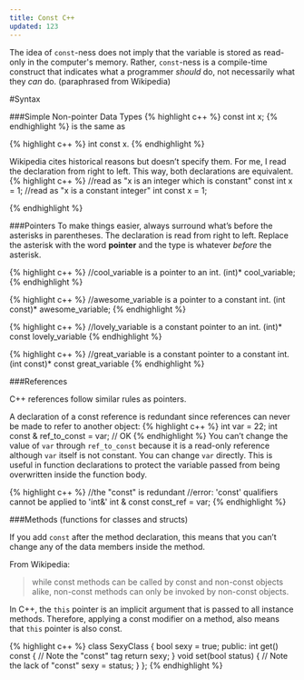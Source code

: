 ```yaml
---
title: Const C++
updated: 123
---
```

The idea of `const`-ness does not imply that the variable is stored as read-only in the computer's memory. Rather, `const`-ness is a compile-time construct that indicates what a programmer _should_ do, not necessarily what they _can_ do. (paraphrased from Wikipedia)

#Syntax

###Simple Non-pointer Data Types
{% highlight c++ %}
const int x;
{% endhighlight %}
is the same as

{% highlight c++ %}
int const x.
{% endhighlight %}

Wikipedia cites historical reasons but doesn’t specify them. For me, I read the declaration from right to left. This way, both declarations are equivalent.
{% highlight c++ %}
//read as "x is an integer which is constant" 
const int x = 1; 
//read as "x is a constant integer"
int const x = 1; 

{% endhighlight %}

###Pointers
To make things easier, always surround what’s before the asterisks in parentheses. The declaration is read from right to left. Replace the asterisk with the word **pointer** and the type is whatever *before* the asterisk. 

{% highlight c++ %}
//cool_variable is a pointer to an int.
(int)* cool_variable;
{% endhighlight %}

{% highlight c++ %}
//awesome_variable is a pointer to a constant int.
(int const)* awesome_variable;
{% endhighlight %}

{% highlight c++ %}
//lovely_variable is a constant pointer to an int.
(int)* const lovely_variable
{% endhighlight %}


{% highlight c++ %}
//great_variable is a constant pointer to a constant int.
(int const)* const great_variable
{% endhighlight %}

###References

C++ references follow similar rules as pointers.  

A declaration of a const reference is redundant since references can never be made to refer to another object:
{% highlight c++ %}
int var = 22;
int const & ref_to_const = var; // OK
{% endhighlight %}
You can’t change the value of `var` through `ref_to_const` because it is a read-only reference although `var` itself is not constant. You can change `var` directly. This is useful in function declarations to protect the variable passed from being overwritten inside the function body.

{% highlight c++ %}
//the "const" is redundant
//error: 'const' qualifiers cannot be applied to 'int&'
int & const const_ref = var; 
{% endhighlight %}

###Methods (functions for classes and structs)

If you add `const` after the method declaration, this means that you can’t change any of the data members inside the method. 

From Wikipedia:
> while const methods can be called by const and non-const objects alike, non-const methods can only be invoked by non-const objects.

In C++, the `this` pointer is an implicit argument that is passed to all instance methods. Therefore, applying a const modifier on a method, also means that `this` pointer is also const.

{% highlight c++ %}
class SexyClass {
    bool sexy = true;
public:
    int get() const { // Note the "const" tag
      return sexy;
    }
    void set(bool status) { // Note the lack of "const"
      sexy = status; 
    }
};
{% endhighlight %}
